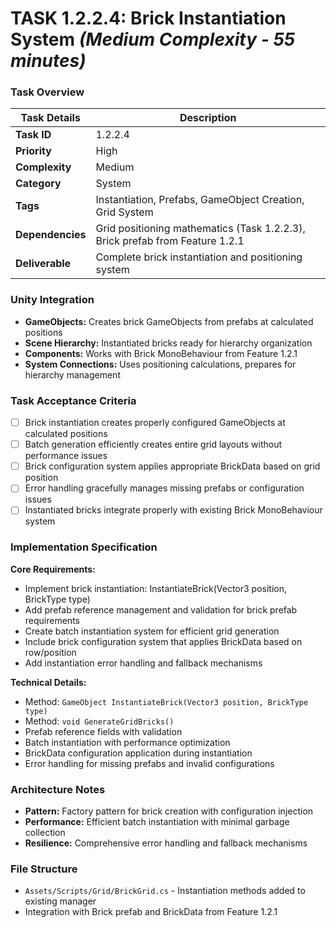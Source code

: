 # **TASK 1.2.2.4: Brick Instantiation System** *(Medium Complexity - 55 minutes)*

### **Task Overview**

| Task Details | Description |
| --- | --- |
| **Task ID** | 1.2.2.4 |
| **Priority** | High |
| **Complexity** | Medium |
| **Category** | System |
| **Tags** | Instantiation, Prefabs, GameObject Creation, Grid System |
| **Dependencies** | Grid positioning mathematics (Task 1.2.2.3), Brick prefab from Feature 1.2.1 |
| **Deliverable** | Complete brick instantiation and positioning system |

### **Unity Integration**

- **GameObjects:** Creates brick GameObjects from prefabs at calculated positions
- **Scene Hierarchy:** Instantiated bricks ready for hierarchy organization
- **Components:** Works with Brick MonoBehaviour from Feature 1.2.1
- **System Connections:** Uses positioning calculations, prepares for hierarchy management

### **Task Acceptance Criteria**

- [ ] Brick instantiation creates properly configured GameObjects at calculated positions
- [ ] Batch generation efficiently creates entire grid layouts without performance issues
- [ ] Brick configuration system applies appropriate BrickData based on grid position
- [ ] Error handling gracefully manages missing prefabs or configuration issues
- [ ] Instantiated bricks integrate properly with existing Brick MonoBehaviour system

### **Implementation Specification**

**Core Requirements:**
- Implement brick instantiation: InstantiateBrick(Vector3 position, BrickType type)
- Add prefab reference management and validation for brick prefab requirements
- Create batch instantiation system for efficient grid generation
- Include brick configuration system that applies BrickData based on row/position
- Add instantiation error handling and fallback mechanisms

**Technical Details:**
- Method: `GameObject InstantiateBrick(Vector3 position, BrickType type)`
- Method: `void GenerateGridBricks()`
- Prefab reference fields with validation
- Batch instantiation with performance optimization
- BrickData configuration application during instantiation
- Error handling for missing prefabs and invalid configurations

### **Architecture Notes**

- **Pattern:** Factory pattern for brick creation with configuration injection
- **Performance:** Efficient batch instantiation with minimal garbage collection
- **Resilience:** Comprehensive error handling and fallback mechanisms

### **File Structure**

- `Assets/Scripts/Grid/BrickGrid.cs` - Instantiation methods added to existing manager
- Integration with Brick prefab and BrickData from Feature 1.2.1